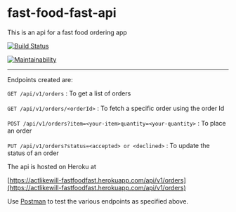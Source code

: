 # fast-food-fast-api
This is an api for a fast food ordering app


[![Build Status](https://travis-ci.com/actlikewill/fast-food-fast.svg?branch=api%2Fv1)](https://travis-ci.com/actlikewill/fast-food-fast)

[![Maintainability](https://api.codeclimate.com/v1/badges/e2cd1d58017013479dbe/maintainability)](https://codeclimate.com/github/actlikewill/fast-food-fast/maintainability)



<hr>
 Endpoints created are:
 
 `GET /api/v1/orders` : To get a list of orders<br><br>
 `GET /api/v1/orders/<orderId>` : To fetch a specific order using the order Id<br><br>
 `POST /api/v1/orders?item=<your-item>quantity=<your-quantity>` : To place an order<br><br>
 `PUT /api/v1/orders?status=<accepted> or <declined>` : To update the status of an order
 
 The api is hosted on Heroku at
 
 [https://actlikewill-fastfoodfast.herokuapp.com/api/v1/orders](https://actlikewill-fastfoodfast.herokuapp.com/api/v1/orders)
 
 Use [Postman](https://www.getpostman.com/) to test the various endpoints as specified above.
